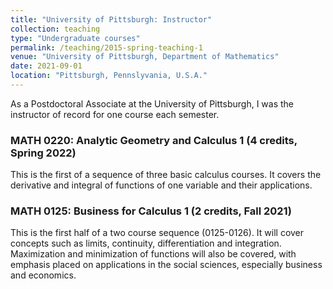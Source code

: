 ```yaml
---
title: "University of Pittsburgh: Instructor"
collection: teaching
type: "Undergraduate courses"
permalink: /teaching/2015-spring-teaching-1
venue: "University of Pittsburgh, Department of Mathematics"
date: 2021-09-01
location: "Pittsburgh, Pennslyvania, U.S.A."
---
```


As a Postdoctoral Associate at the University of Pittsburgh, I was the instructor of record for one course each semester.

### MATH 0220: Analytic Geometry and Calculus 1 (4 credits, Spring 2022)
This is the first of a sequence of three basic calculus courses. It covers the derivative and integral of functions of one variable and their applications. 

### MATH 0125: Business for Calculus 1 (2 credits, Fall 2021)
This is the first half of a two course sequence (0125-0126). It will cover concepts such as limits, continuity, differentiation and integration. Maximization and minimization of functions will also be covered, with emphasis placed on applications in the social sciences, especially business and economics. 
